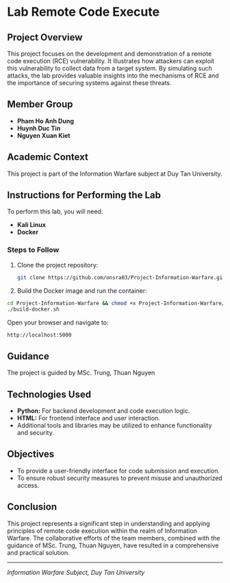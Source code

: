 # Lab Remote Code Execute

## Project Overview
This project focuses on the development and demonstration of a remote code execution (RCE) vulnerability. It illustrates how attackers can exploit this vulnerability to collect data from a target system. By simulating such attacks, the lab provides valuable insights into the mechanisms of RCE and the importance of securing systems against these threats.

## Member Group
- **Pham Ho Anh Dung**
- **Huynh Duc Tin**
- **Nguyen Xuan Kiet**

## Academic Context
This project is part of the Information Warfare subject at Duy Tan University.

## Instructions for Performing the Lab
To perform this lab, you will need:
- **Kali Linux**
- **Docker**

### Steps to Follow
1. Clone the project repository:
   ```sh
   git clone https://github.com/onsra03/Project-Information-Warfare.git
   ```
2. Build the Docker image and run the container:
```sh
cd Project-Information-Warfare && chmod +x Project-Information-Warfare/build-docker.sh
./build-docker.sh
```
Open your browser and navigate to:
```
http://localhost:5000
```

## Guidance
The project is guided by MSc. Trung, Thuan Nguyen

## Technologies Used
- **Python:** For backend development and code execution logic.
- **HTML:** For frontend interface and user interaction.
- Additional tools and libraries may be utilized to enhance functionality and security.

## Objectives
- To provide a user-friendly interface for code submission and execution.
- To ensure robust security measures to prevent misuse and unauthorized access.

## Conclusion
This project represents a significant step in understanding and applying principles of remote code execution within the realm of Information Warfare. The collaborative efforts of the team members, combined with the guidance of MSc. Trung, Thuan Nguyen, have resulted in a comprehensive and practical solution.

---
*Information Warfare Subject, Duy Tan University*
